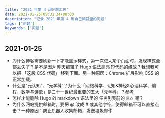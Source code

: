 ```yaml
---
title: "2021 年第 4 周问题汇总"
date: 2021-01-25T09:31:34+08:00
description: "记录 2021 年第 4 周自己脑袋里的问题"
tags: ["问题"]
keywords: ["问题"]
---
```


## 2021-01-25

- 为什么博客需要刷新一下才能显示样式，第一次进入某个页面时，发现样式全部丢失了？是不是因为 [昨天编辑了 Hugo 语法高亮 短代码的缘故](https://github.com/tianheg/blog/compare/1bed2bcf1a4270fcf4f9382b0d4151d14e9ebac1...main)？我想我可以把 「这段 CSS 代码」 移到下面。另一种原因：Chrome 扩展影响 CSS 的正常加载。
- 什么是“元认知”、“元学科”？为什么「网络科学、认知&神经&心理科学、编程、数学与诗歌」是二十一世纪最重要的五大「元学科」？[参考](https://www.yangzhiping.com/psy/openmintalk.html)
- 怎样才能删除 Hugo 的 markdown 语法里的 任务列表前的 `黑点` 呢？
- 为什么网站提供邮箱时，要把 @ 改成 # 或其他字符，使得邮箱不可以直接点击？一种原因：防止机器人收集邮箱，发送垃圾邮件
